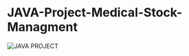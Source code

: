 # JAVA-Project-Medical-Stock-Managment
![JAVA PROJECT](https://user-images.githubusercontent.com/78493976/131166637-6e7c2bf5-d289-4312-b7e8-d53b1c0c0c64.jpg)
